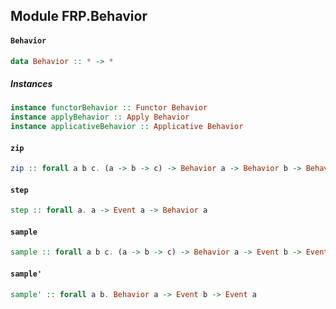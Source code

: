 ## Module FRP.Behavior

#### `Behavior`

``` purescript
data Behavior :: * -> *
```

##### Instances
``` purescript
instance functorBehavior :: Functor Behavior
instance applyBehavior :: Apply Behavior
instance applicativeBehavior :: Applicative Behavior
```

#### `zip`

``` purescript
zip :: forall a b c. (a -> b -> c) -> Behavior a -> Behavior b -> Behavior c
```

#### `step`

``` purescript
step :: forall a. a -> Event a -> Behavior a
```

#### `sample`

``` purescript
sample :: forall a b c. (a -> b -> c) -> Behavior a -> Event b -> Event c
```

#### `sample'`

``` purescript
sample' :: forall a b. Behavior a -> Event b -> Event a
```


